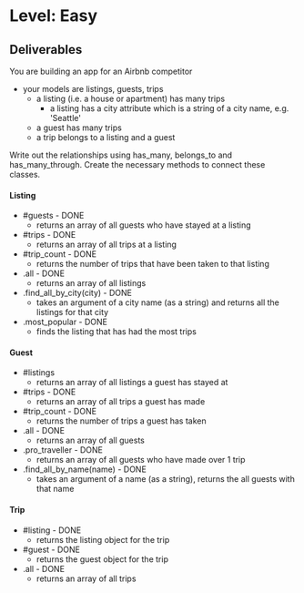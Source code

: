 # Level: Easy

## Deliverables
You are building an app for an Airbnb competitor
- your models are listings, guests, trips
  - a listing (i.e. a house or apartment) has many trips
    - a listing has a city attribute which is a string of a city name, e.g. 'Seattle'
  - a guest has many trips
  - a trip belongs to a listing and a guest

Write out the relationships using has_many, belongs_to and has_many_through. Create the necessary methods to connect these classes.

#### Listing
- #guests - DONE
  - returns an array of all guests who have stayed at a listing
- #trips - DONE
  - returns an array of all trips at a listing
- #trip_count - DONE
  - returns the number of trips that have been taken to that listing
- .all - DONE
  - returns an array of all listings
- .find_all_by_city(city) - DONE
  - takes an argument of a city name (as a string) and returns all the listings for that city
- .most_popular - DONE
  - finds the listing that has had the most trips

#### Guest
- #listings
  - returns an array of all listings a guest has stayed at
- #trips - DONE
  - returns an array of all trips a guest has made
- #trip_count - DONE
  - returns the number of trips a guest has taken
- .all - DONE
  - returns an array of all guests
- .pro_traveller - DONE
  - returns an array of all guests who have made over 1 trip
- .find_all_by_name(name) - DONE
  - takes an argument of a name (as a string), returns the all guests with that name

#### Trip
- #listing - DONE
  - returns the listing object for the trip
- #guest - DONE
  - returns the guest object for the trip
- .all - DONE
  - returns an array of all trips
